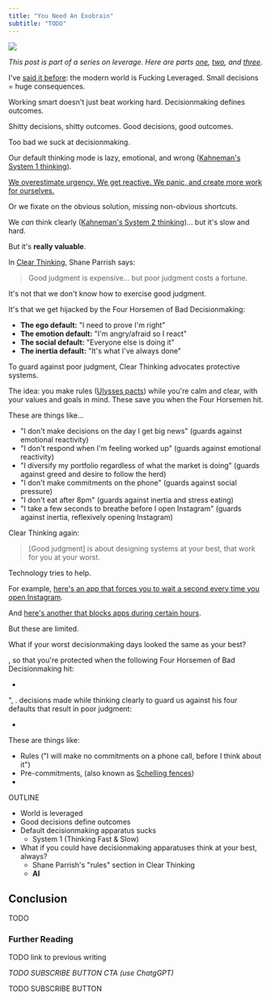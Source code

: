 ```yaml
---
title: "You Need An Exobrain"
subtitle: "TODO"
---
```


<!------------------ IG POST DESCRIPTION --------------------->
<!--
TODO

👉 Read the full article (link in bio)
-->

![](./image.png)

_This post is part of a series on leverage. Here are parts [one][leveraged-judgment], [two](https://mieubrisse.substack.com/p/shattered-glass-and-negative-leverage), and [three][first-do-nothing]._

I've [said it before][leveraged-judgment]: the modern world is Fucking Leveraged. Small decisions = huge consequences. 

Working smart doesn't just beat working hard. Decisionmaking defines outcomes.

Shitty decisions, shitty outcomes. Good decisions, good outcomes.

<!--
"Wait, what about luck!" 

Good decisions _factor in_ luck. Pro poker players know this.

Naval:

> In 1,000 parallel universes, you want to be wealthy in 999 of them. You don’t want to be wealthy in the 50 of them where you got lucky. We want to factor luck out of it.
-->

Too bad we suck at decisionmaking.

Our default thinking mode is lazy, emotional, and wrong ([Kahneman's System 1 thinking](https://en.wikipedia.org/wiki/Thinking,_Fast_and_Slow#:~:text=System%201%3A%20Fast%2C%20automatic%2C%20frequent%2C%20emotional%2C%20stereotypic%2C%20unconscious.)).

[We overestimate urgency. We get reactive. We panic, and create more work for ourselves.][first-do-nothing]

Or we fixate on the obvious solution, missing non-obvious shortcuts.

We _can_ think clearly ([Kahneman's System 2 thinking](https://en.wikipedia.org/wiki/Thinking,_Fast_and_Slow#:~:text=System%202%3A%20Slow%2C%20effortful%2C%20infrequent%2C%20logical%2C%20calculating%2C%20conscious))... but it's slow and hard.

But it's **really valuable**. 

In [Clear Thinking](https://www.amazon.com.br/Clear-Thinking-Turning-Ordinary-Extraordinary/dp/B0BVNQQ41V), Shane Parrish says:

> Good judgment is expensive... but poor judgment costs a fortune.

It's not that we don't know how to exercise good judgment.

It's that we get hijacked by the Four Horsemen of Bad Decisionmaking:

- **The ego default:** "I need to prove I'm right"
- **The emotion default:** "I'm angry/afraid so I react"
- **The social default:** "Everyone else is doing it"
- **The inertia default:** "It's what I've always done"

To guard against poor judgment, Clear Thinking advocates protective systems.

The idea: you make rules ([Ulysses pacts](https://en.wikipedia.org/wiki/Ulysses_pact)) while you're calm and clear, with your values and goals in mind. These save you when the Four Horsemen hit.

These are things like...

- "I don't make decisions on the day I get big news" (guards against emotional reactivity)
- "I don't respond when I'm feeling worked up" (guards against emotional reactivity)
- "I diversify my portfolio regardless of what the market is doing" (guards against greed and desire to follow the herd)
- "I don't make commitments on the phone" (guards against social pressure)
- "I don't eat after 8pm" (guards against inertia and stress eating)
- "I take a few seconds to breathe before I open Instagram" (guards against inertia, reflexively opening Instagram)

Clear Thinking again:

> [Good judgment] is about designing systems at your best, that work for you at your worst.

Technology tries to help.

For example, [here's an app that forces you to wait a second every time you open Instagram](https://one-sec.app/).

And [here's another that blocks apps during certain hours](https://appblock.app/).

But these are limited.



What if your worst decisionmaking days looked the same as your best?





, so that you're protected when the following Four Horsemen of Bad Decisionmaking hit:

- 

", . decisions made while thinking clearly to guard us against his four defaults that result in poor judgment:

- 

These are things like:

- Rules ("I will make no commitments on a phone call, before I think about it") 
- Pre-commitments,  (also known as [Schelling fences](https://www.lesswrong.com/posts/Kbm6QnJv9dgWsPHQP/schelling-fences-on-slippery-slopes))
- 






OUTLINE
- World is leveraged
- Good decisions define outcomes
- Default decisionmaking apparatus sucks
    - System 1 (Thinking Fast & Slow)
- What if you could have decisionmaking apparatuses think at your best, always?
    - Shane Parrish's "rules" section in Clear Thinking
    - **AI**


Conclusion
----------
TODO

### Further Reading

TODO link to previous writing

_TODO SUBSCRIBE BUTTON CTA (use ChatgGPT)_

TODO SUBSCRIBE BUTTON



<!------------------------- ONLY LINKS BELOW HERE ----------------------------------->
[leveraged-judgment]: https://mieubrisse.substack.com/p/leveraged-judgment
[first-do-nothing]: https://mieubrisse.substack.com/p/first-do-nothing
